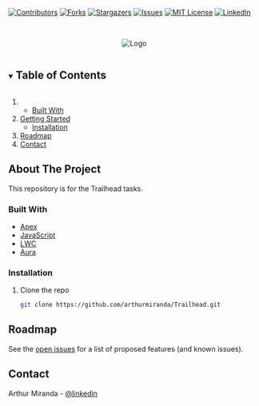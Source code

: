 [![Contributors][contributors-shield]][contributors-url]
[![Forks][forks-shield]][forks-url]
[![Stargazers][stars-shield]][stars-url]
[![Issues][issues-shield]][issues-url]
[![MIT License][license-shield]][license-url]
[![LinkedIn][linkedin-shield]][linkedin-url]



<!-- PROJECT LOGO -->
<br />
<p align="center">
    <img src="https://cdn-images-1.medium.com/max/1200/1*Mpr9-8NiWH3QysYsjvVlLw.png" alt="Logo">


<!-- TABLE OF CONTENTS -->
<details open="open">
  <summary><h2 style="display: inline-block">Table of Contents</h2></summary>
  <ol>
    <li>
      <ul>
        <li><a href="#built-with">Built With</a></li>
      </ul>
    </li>
    <li>
      <a href="#getting-started">Getting Started</a>
      <ul>
        <li><a href="#installation">Installation</a></li>
      </ul>
    </li>
    <li><a href="#roadmap">Roadmap</a></li>
    <li><a href="#contact">Contact</a></li>
  </ol>
</details>



<!-- ABOUT THE PROJECT -->
## About The Project

This repository is for the Trailhead tasks.


### Built With

* [Apex](https://developer.salesforce.com/docs/atlas.en-us.apexcode.meta/apexcode/)
* [JavaScript](https://www.javascript.com/)
* [LWC](https://developer.salesforce.com/docs/component-library/documentation/en/lwc)
* [Aura](https://developer.salesforce.com/docs/component-library/bundle/aura:component)


### Installation

1. Clone the repo
   ```sh
   git clone https://github.com/arthurmiranda/Trailhead.git
   ```


<!-- ROADMAP -->
## Roadmap

See the [open issues](https://github.com/arthurmiranda/Trailhead/issues) for a list of proposed features (and known issues).

<!-- CONTACT -->
## Contact

Arthur Miranda - [@linkedin](https://www.linkedin.com/in/arthurmiranda/)

<!-- MARKDOWN LINKS & IMAGES -->
[contributors-shield]: https://img.shields.io/github/contributors/arthurhsmiranda/Trailhead.svg?style=for-the-badge
[contributors-url]: https://github.com/arthurhsmiranda/repo/graphs/contributors
[forks-shield]: https://img.shields.io/github/forks/arthurhsmiranda/Trailhead.svg?style=for-the-badge
[forks-url]: https://github.com/arthurhsmiranda/repo/network/members
[stars-shield]: https://img.shields.io/github/stars/arthurhsmiranda/Trailhead.svg?style=for-the-badge
[stars-url]: https://github.com/arthurhsmiranda/repo/stargazers
[issues-shield]: https://img.shields.io/github/issues/arthurhsmiranda/Trailhead.svg?style=for-the-badge
[issues-url]: https://github.com/arthurhsmiranda/repo/issues
[license-shield]: https://img.shields.io/github/license/arthurhsmiranda/Trailhead.svg?style=for-the-badge
[license-url]: https://github.com/arthurhsmiranda/repo/blob/master/LICENSE.txt
[linkedin-shield]: https://img.shields.io/badge/-LinkedIn-black.svg?style=for-the-badge&logo=linkedin&colorB=555
[linkedin-url]: https://linkedin.com/in/arthurmiranda